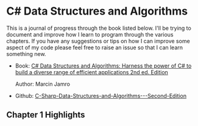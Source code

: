 # C# Data Structures and Algorithms

This is a journal of progress through the book listed below. I'll be trying to document and improve how I learn 
to program through the various chapters. If you have any suggestions or tips on how I can improve some aspect of my code 
please feel free to raise an issue so that I can learn something new.

* Book: [C# Data Structures and Algorithms: Harness the power of C# to build a diverse range of efficient applications 2nd ed. Edition](https://www.amazon.com/dp/1803248270?ref_=ppx_hzsearch_conn_dt_b_fed_asin_title_4) 

  Author: Marcin Jamro

* Github: [C-Sharp-Data-Structures-and-Algorithms---Second-Edition](https://github.com/PacktPublishing/C-Sharp-Data-Structures-and-Algorithms---Second-Edition)

## Chapter 1 Highlights
